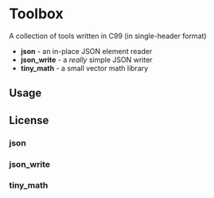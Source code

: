 # Toolbox

A collection of tools written in C99 (in single-header format) 

* **json**       - an in-place JSON element reader
* **json_write** - a *really* simple JSON writer
* **tiny_math**  - a small vector math library

## Usage

## License

### json

### json_write

### tiny_math
